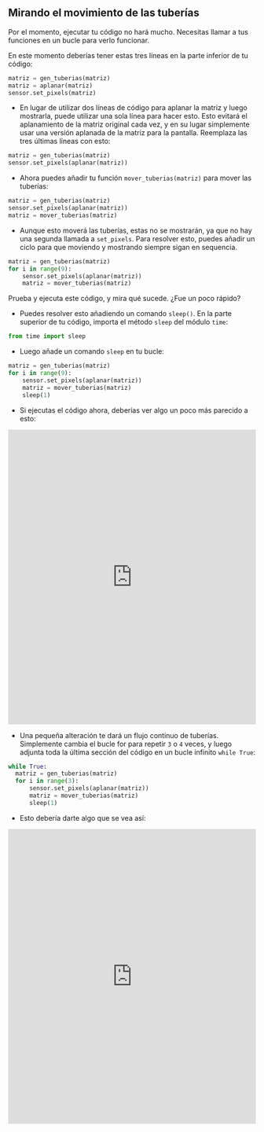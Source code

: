## Mirando el movimiento de las tuberías

Por el momento, ejecutar tu código no hará mucho. Necesitas llamar a tus funciones en un bucle para verlo funcionar.

En este momento deberías tener estas tres líneas en la parte inferior de tu código:

```python
matriz = gen_tuberias(matriz)
matriz = aplanar(matriz)
sensor.set_pixels(matriz)
```

- En lugar de utilizar dos líneas de código para aplanar la matriz y luego mostrarla, puede utilizar una sola línea para hacer esto. Esto evitará el aplanamiento de la matriz original cada vez, y en su lugar simplemente usar una versión aplanada de la matriz para la pantalla. Reemplaza las tres últimas líneas con esto:

```python
matriz = gen_tuberias(matriz)
sensor.set_pixels(aplanar(matriz))
```

- Ahora puedes añadir tu función `mover_tuberias(matriz)` para mover las tuberías:

```python
matriz = gen_tuberias(matriz)
sensor.set_pixels(aplanar(matriz))
matriz = mover_tuberias(matriz)
```
- Aunque esto moverá las tuberías, estas no se mostrarán, ya que no hay una segunda llamada a `set_pixels`. Para resolver esto, puedes añadir un ciclo para que moviendo y mostrando siempre sigan en sequencia.

```python
matriz = gen_tuberias(matriz)
for i in range(9):
    sensor.set_pixels(aplanar(matriz))
    matriz = mover_tuberias(matriz)
```

Prueba y ejecuta este código, y mira qué sucede. ¿Fue un poco rápido?

- Puedes resolver esto añadiendo un comando `sleep()`. En la parte superior de tu código, importa el método `sleep` del módulo `time`:

```python
from time import sleep
```

- Luego añade un comando `sleep` en tu bucle:

```python
matriz = gen_tuberias(matriz)
for i in range(9):
    sensor.set_pixels(aplanar(matriz))
    matriz = mover_tuberias(matriz)
    sleep(1)
```

- Si ejecutas el código ahora, deberías ver algo un poco más parecido a esto: 
<iframe src="https://trinket.io/embed/python/e79f0007a3" width="100%" height="600" frameborder="0" marginwidth="0" marginheight="0" allowfullscreen mark="crwd-mark"></iframe>

- Una pequeña alteración te dará un flujo continuo de tuberías. Simplemente cambia el bucle for para repetir `3` o `4` veces, y luego adjunta toda la última sección del código en un bucle infinito `while True`:

```python
while True:
  matriz = gen_tuberias(matriz)
  for i in range(3):
      sensor.set_pixels(aplanar(matriz))
      matriz = mover_tuberias(matriz)
      sleep(1)
```

- Esto debería darte algo que se vea así: 
<iframe src="https://trinket.io/embed/python/03d79d3f93" width="100%" height="600" frameborder="0" marginwidth="0" marginheight="0" allowfullscreen mark="crwd-mark"></iframe>

